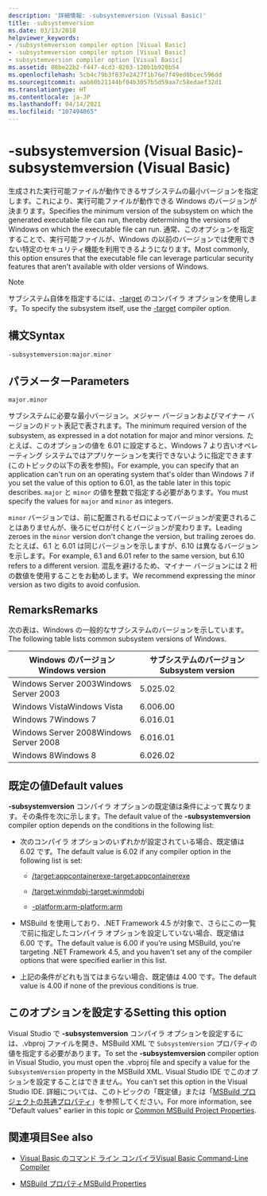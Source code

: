 ```yaml
---
description: '詳細情報: -subsystemversion (Visual Basic)'
title: -subsystemversion
ms.date: 03/13/2018
helpviewer_keywords:
- /subsystemversion compiler option [Visual Basic]
- -subsystemversion compiler option [Visual Basic]
- subsystemversion compiler option [Visual Basic]
ms.assetid: 08be22b2-f447-4cd3-8203-120b1b920b54
ms.openlocfilehash: 5cb4c79b3f837e2427f1b76e7f49ed0bcec596dd
ms.sourcegitcommit: aab60b21144bf04b3057b5d59aa7c58edaef32d1
ms.translationtype: HT
ms.contentlocale: ja-JP
ms.lasthandoff: 04/14/2021
ms.locfileid: "107494065"
---
```

# <a name="-subsystemversion-visual-basic"></a><span data-ttu-id="d10d6-103">-subsystemversion (Visual Basic)</span><span class="sxs-lookup"><span data-stu-id="d10d6-103">-subsystemversion (Visual Basic)</span></span>

<span data-ttu-id="d10d6-104">生成された実行可能ファイルが動作できるサブシステムの最小バージョンを指定します。これにより、実行可能ファイルが動作できる Windows のバージョンが決まります。</span><span class="sxs-lookup"><span data-stu-id="d10d6-104">Specifies the minimum version of the subsystem on which the generated executable file can run, thereby determining the versions of Windows on which the executable file can run.</span></span> <span data-ttu-id="d10d6-105">通常、このオプションを指定することで、実行可能ファイルが、Windows の以前のバージョンでは使用できない特定のセキュリティ機能を利用できるようになります。</span><span class="sxs-lookup"><span data-stu-id="d10d6-105">Most commonly, this option ensures that the executable file can leverage particular security features that aren't available with older versions of Windows.</span></span>

> [!NOTE]
> <span data-ttu-id="d10d6-106">サブシステム自体を指定するには、[-target](target.md) のコンパイラ オプションを使用します。</span><span class="sxs-lookup"><span data-stu-id="d10d6-106">To specify the subsystem itself, use the [-target](target.md) compiler option.</span></span>

## <a name="syntax"></a><span data-ttu-id="d10d6-107">構文</span><span class="sxs-lookup"><span data-stu-id="d10d6-107">Syntax</span></span>

```vb
-subsystemversion:major.minor
```

## <a name="parameters"></a><span data-ttu-id="d10d6-108">パラメーター</span><span class="sxs-lookup"><span data-stu-id="d10d6-108">Parameters</span></span>

`major.minor`

<span data-ttu-id="d10d6-109">サブシステムに必要な最小バージョン。メジャー バージョンおよびマイナー バージョンのドット表記で表されます。</span><span class="sxs-lookup"><span data-stu-id="d10d6-109">The minimum required version of the subsystem, as expressed in a dot notation for major and minor versions.</span></span> <span data-ttu-id="d10d6-110">たとえば、このオプションの値を 6.01 に設定すると、Windows 7 より古いオペレーティング システムではアプリケーションを実行できないように指定できます (このトピックの以下の表を参照)。</span><span class="sxs-lookup"><span data-stu-id="d10d6-110">For example, you can specify that an application can't run on an operating system that's older than Windows 7 if you set the value of this option to 6.01, as the table later in this topic describes.</span></span> <span data-ttu-id="d10d6-111">`major` と `minor` の値を整数で指定する必要があります。</span><span class="sxs-lookup"><span data-stu-id="d10d6-111">You must specify the values for `major` and `minor` as integers.</span></span>

<span data-ttu-id="d10d6-112">`minor` バージョンでは、前に配置されるゼロによってバージョンが変更されることはありませんが、後ろにゼロが付くとバージョンが変わります。</span><span class="sxs-lookup"><span data-stu-id="d10d6-112">Leading zeroes in the `minor` version don't change the version, but trailing zeroes do.</span></span> <span data-ttu-id="d10d6-113">たとえば、6.1 と 6.01 は同じバージョンを示しますが、6.10 は異なるバージョンを示します。</span><span class="sxs-lookup"><span data-stu-id="d10d6-113">For example, 6.1 and 6.01 refer to the same version, but 6.10 refers to a different version.</span></span> <span data-ttu-id="d10d6-114">混乱を避けるため、マイナー バージョンには 2 桁の数値を使用することをお勧めします。</span><span class="sxs-lookup"><span data-stu-id="d10d6-114">We recommend expressing the minor version as two digits to avoid confusion.</span></span>

## <a name="remarks"></a><span data-ttu-id="d10d6-115">Remarks</span><span class="sxs-lookup"><span data-stu-id="d10d6-115">Remarks</span></span>

<span data-ttu-id="d10d6-116">次の表は、Windows の一般的なサブシステムのバージョンを示しています。</span><span class="sxs-lookup"><span data-stu-id="d10d6-116">The following table lists common subsystem versions of Windows.</span></span>

|<span data-ttu-id="d10d6-117">Windows のバージョン</span><span class="sxs-lookup"><span data-stu-id="d10d6-117">Windows version</span></span>|<span data-ttu-id="d10d6-118">サブシステムのバージョン</span><span class="sxs-lookup"><span data-stu-id="d10d6-118">Subsystem version</span></span>|
|---------------------|-----------------------|
|<span data-ttu-id="d10d6-119">Windows Server 2003</span><span class="sxs-lookup"><span data-stu-id="d10d6-119">Windows Server 2003</span></span>|<span data-ttu-id="d10d6-120">5.02</span><span class="sxs-lookup"><span data-stu-id="d10d6-120">5.02</span></span>|
|<span data-ttu-id="d10d6-121">Windows Vista</span><span class="sxs-lookup"><span data-stu-id="d10d6-121">Windows Vista</span></span>|<span data-ttu-id="d10d6-122">6.00</span><span class="sxs-lookup"><span data-stu-id="d10d6-122">6.00</span></span>|
|<span data-ttu-id="d10d6-123">Windows 7</span><span class="sxs-lookup"><span data-stu-id="d10d6-123">Windows 7</span></span>|<span data-ttu-id="d10d6-124">6.01</span><span class="sxs-lookup"><span data-stu-id="d10d6-124">6.01</span></span>|
|<span data-ttu-id="d10d6-125">Windows Server 2008</span><span class="sxs-lookup"><span data-stu-id="d10d6-125">Windows Server 2008</span></span>|<span data-ttu-id="d10d6-126">6.01</span><span class="sxs-lookup"><span data-stu-id="d10d6-126">6.01</span></span>|
|<span data-ttu-id="d10d6-127">Windows 8</span><span class="sxs-lookup"><span data-stu-id="d10d6-127">Windows 8</span></span>|<span data-ttu-id="d10d6-128">6.02</span><span class="sxs-lookup"><span data-stu-id="d10d6-128">6.02</span></span>|

## <a name="default-values"></a><span data-ttu-id="d10d6-129">既定の値</span><span class="sxs-lookup"><span data-stu-id="d10d6-129">Default values</span></span>

<span data-ttu-id="d10d6-130">**-subsystemversion** コンパイラ オプションの既定値は条件によって異なります。その条件を次に示します。</span><span class="sxs-lookup"><span data-stu-id="d10d6-130">The default value of the **-subsystemversion** compiler option depends on the conditions in the following list:</span></span>

- <span data-ttu-id="d10d6-131">次のコンパイラ オプションのいずれかが設定されている場合、既定値は 6.02 です。</span><span class="sxs-lookup"><span data-stu-id="d10d6-131">The default value is 6.02 if any compiler option in the following list is set:</span></span>

  - [<span data-ttu-id="d10d6-132">/target:appcontainerexe</span><span class="sxs-lookup"><span data-stu-id="d10d6-132">-target:appcontainerexe</span></span>](target.md)

  - [<span data-ttu-id="d10d6-133">/target:winmdobj</span><span class="sxs-lookup"><span data-stu-id="d10d6-133">-target:winmdobj</span></span>](target.md)

  - [<span data-ttu-id="d10d6-134">-platform:arm</span><span class="sxs-lookup"><span data-stu-id="d10d6-134">-platform:arm</span></span>](platform.md)

- <span data-ttu-id="d10d6-135">MSBuild を使用しており、.NET Framework 4.5 が対象で、さらにこの一覧で前に指定したコンパイラ オプションを設定していない場合、既定値は 6.00 です。</span><span class="sxs-lookup"><span data-stu-id="d10d6-135">The default value is 6.00 if you're using MSBuild, you're targeting .NET Framework 4.5, and you haven't set any of the compiler options that were specified earlier in this list.</span></span>

- <span data-ttu-id="d10d6-136">上記の条件がどれも当てはまらない場合、既定値は 4.00 です。</span><span class="sxs-lookup"><span data-stu-id="d10d6-136">The default value is 4.00 if none of the previous conditions is true.</span></span>

## <a name="setting-this-option"></a><span data-ttu-id="d10d6-137">このオプションを設定する</span><span class="sxs-lookup"><span data-stu-id="d10d6-137">Setting this option</span></span>

<span data-ttu-id="d10d6-138">Visual Studio で **-subsystemversion** コンパイラ オプションを設定するには、.vbproj ファイルを開き、MSBuild XML で `SubsystemVersion` プロパティの値を指定する必要があります。</span><span class="sxs-lookup"><span data-stu-id="d10d6-138">To set the **-subsystemversion** compiler option in Visual Studio, you must open the .vbproj file and specify a value for the `SubsystemVersion` property in the MSBuild XML.</span></span> <span data-ttu-id="d10d6-139">Visual Studio IDE でこのオプションを設定することはできません。</span><span class="sxs-lookup"><span data-stu-id="d10d6-139">You can't set this option in the Visual Studio IDE.</span></span> <span data-ttu-id="d10d6-140">詳細については、このトピックの「既定値」または「[MSBuild プロジェクトの共通プロパティ](/visualstudio/msbuild/common-msbuild-project-properties)」を参照してください。</span><span class="sxs-lookup"><span data-stu-id="d10d6-140">For more information, see "Default values" earlier in this topic or [Common MSBuild Project Properties](/visualstudio/msbuild/common-msbuild-project-properties).</span></span>

## <a name="see-also"></a><span data-ttu-id="d10d6-141">関連項目</span><span class="sxs-lookup"><span data-stu-id="d10d6-141">See also</span></span>

- [<span data-ttu-id="d10d6-142">Visual Basic のコマンド ライン コンパイラ</span><span class="sxs-lookup"><span data-stu-id="d10d6-142">Visual Basic Command-Line Compiler</span></span>](index.md)

- [<span data-ttu-id="d10d6-143">MSBuild プロパティ</span><span class="sxs-lookup"><span data-stu-id="d10d6-143">MSBuild Properties</span></span>](/visualstudio/msbuild/msbuild-properties)
